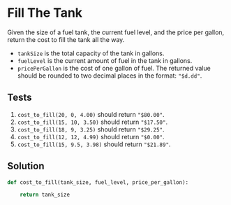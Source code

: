 # Fill The Tank

Given the size of a fuel tank, the current fuel level, and the price per gallon, return the cost to fill the tank all the way.

- `tankSize` is the total capacity of the tank in gallons.
- `fuelLevel` is the current amount of fuel in the tank in gallons.
- `pricePerGallon` is the cost of one gallon of fuel.
The returned value should be rounded to two decimal places in the format: `"$d.dd"`.

## Tests

1. `cost_to_fill(20, 0, 4.00)` should return `"$80.00"`.
2. `cost_to_fill(15, 10, 3.50)` should return `"$17.50"`.
3. `cost_to_fill(18, 9, 3.25)` should return `"$29.25"`.
4. `cost_to_fill(12, 12, 4.99)` should return `"$0.00"`.
5. `cost_to_fill(15, 9.5, 3.98)` should return `"$21.89"`.

## Solution

```python
def cost_to_fill(tank_size, fuel_level, price_per_gallon):

    return tank_size
```

